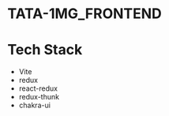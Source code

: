 # TATA-1MG_FRONTEND


# Tech Stack
  - Vite
  - redux
  - react-redux
  - redux-thunk
  - chakra-ui


